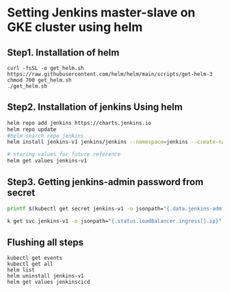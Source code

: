# Setting Jenkins master-slave on GKE cluster using helm



## Step1. Installation of helm 

```
curl -fsSL -o get_helm.sh https://raw.githubusercontent.com/helm/helm/main/scripts/get-helm-3
chmod 700 get_helm.sh
./get_helm.sh
```

## Step2. Installation of jenkins Using helm
```bash
helm repo add jenkins https://charts.jenkins.io
helm repo update
#helm search repo jenkins
helm install jenkins-v1 jenkins/jenkins --namespace=jenkins --create-namespace -f values.yaml --wait

# storing values for future reference
helm get values jenkins-v1
```

## Step3. Getting jenkins-admin password from **secret**
```bash
printf $(kubectl get secret jenkins-v1 -o jsonpath="{.data.jenkins-admin-password}" | base64 --decode);echo

k get svc jenkins-v1 -o jsonpath="{.status.loadBalancer.ingress[].ip}"
```


## Flushing all steps
```
kubectl get events
kubectl get all
helm list
helm uninstall jenkins-v1
helm get values jenkinscicd
```